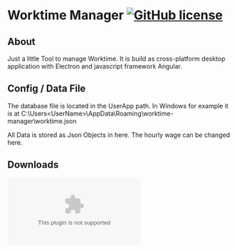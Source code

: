 # Worktime Manager [![GitHub license](https://img.shields.io/badge/license-MIT-blue.svg)](https://raw.githubusercontent.com/drtosh/WorktimeManager/master/LICENSE.MIT)

## About
Just a little Tool to manage Worktime. It is build as cross-platform desktop application with Electron and javascript framework Angular.

## Config / Data File
The database file is located in the UserApp path. 
In Windows for example it is at C:\Users\<UserName>\AppData\Roaming\worktime-manager\worktime.json

All Data is stored as Json Objects in here. 
The hourly wage can be changed here.

## Downloads
![Windows](https://drtosh.de/worktime-manager/windows/worktime-manager.zip)